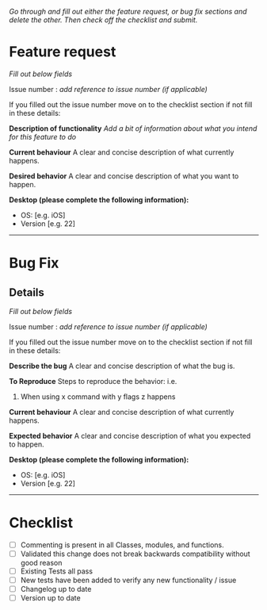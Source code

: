*Go through and fill out either the feature request, or bug fix sections and delete the other. Then check off the checklist and submit.*

# Feature request
*Fill out below fields*

Issue number : *add reference to issue number (if applicable)*

If you filled out the issue number move on to the checklist section if not fill in these details:

**Description of functionality**
*Add a bit of information about what you intend for this feature to do*

**Current behaviour**
A clear and concise description of what currently happens.

**Desired behavior**
A clear and concise description of what you want to happen.

**Desktop (please complete the following information):**
 - OS: [e.g. iOS]
 - Version [e.g. 22]

---

# Bug Fix

## Details

*Fill out below fields*

Issue number : *add reference to issue number (if applicable)*

If you filled out the issue number move on to the checklist section if not fill in these details:

**Describe the bug**
A clear and concise description of what the bug is.

**To Reproduce**
Steps to reproduce the behavior: i.e.

1. When using x command with y flags z happens

**Current behaviour**
A clear and concise description of what currently happens.

**Expected behavior**
A clear and concise description of what you expected to happen.

**Desktop (please complete the following information):**
 - OS: [e.g. iOS]
 - Version [e.g. 22]

---

# Checklist

- [ ] Commenting is present in all Classes, modules, and functions.
- [ ] Validated this change does not break backwards compatibility without good reason
- [ ] Existing Tests all pass
- [ ] New tests have been added to verify any new functionality / issue
- [ ] Changelog up to date
- [ ] Version up to date